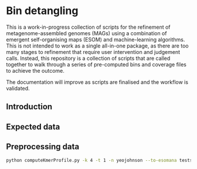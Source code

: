 # Bin detangling

This is a work-in-progress collection of scripts for the refinement of metagenome-assembled genomes (MAGs) using a combination of emergent self-organising maps (ESOM) and machine-learning algorithms. This is not intended to work as a single all-in-one package, as there are too many stages to refinement that require user intervention and judgement calls. Instead, this repository is a collection of scripts that are called together to walk through a series of pre-computed bins and coverage files to achieve the outcome.

The documentation will improve as scripts are finalised and the workflow is validated.

## Introduction


## Expected data


## Preprocessing data


```bash
python computeKmerProfile.py -k 4 -t 1 -n yeojohnson --to-esomana tests/kmer.input.chomp1500.fna
```